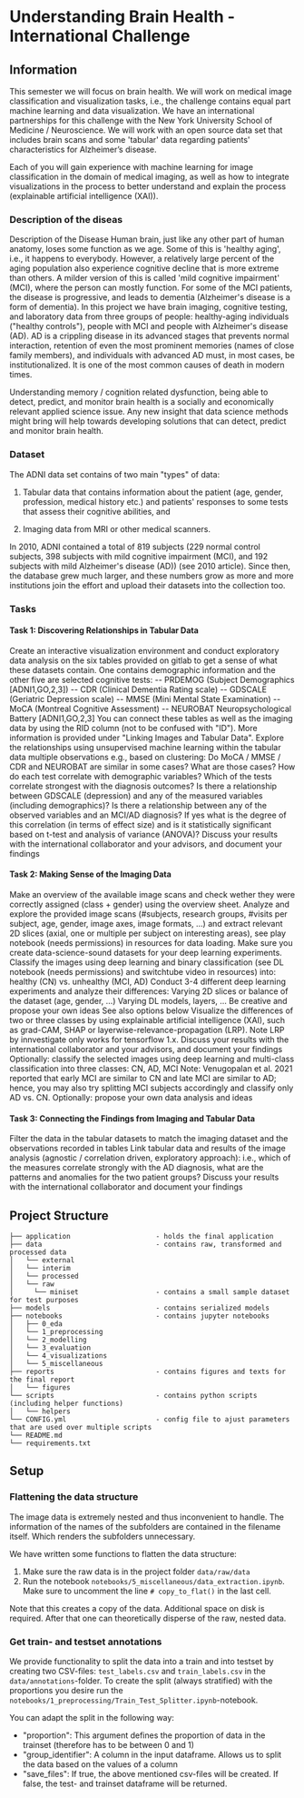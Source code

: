 # Understanding Brain Health - International Challenge

## Information

This semester we will focus on brain health. We will work on medical image classification and visualization tasks, i.e., the challenge contains equal part machine learning and data visualization. We have an international partnerships for this challenge with the New York University School of Medicine / Neuroscience. We will work with an open source data set that includes brain scans and some 'tabular' data regarding patients' characteristics for Alzheimer’s disease.

Each of you will gain experience with machine learning for image classification in the domain of medical imaging, as well as how to integrate visualizations in the process to better understand and explain the process (explainable artificial intelligence (XAI)).

### Description of the diseas
Description of the Disease
Human brain, just like any other part of human anatomy, loses some function as we age. Some of this is 'healthy aging', i.e., it happens to everybody. However, a relatively large percent of the aging population also experience cognitive decline that is more extreme than others. A milder version of this is called 'mild cognitive impairment' (MCI), where the person can mostly function. For some of the MCI patients, the disease is progressive, and leads to dementia (Alzheimer's disease is a form of dementia). In this project we have brain imaging, cognitive testing, and laboratory data from three groups of people: healthy-aging individuals ("healthy controls"), people with MCI and people with Alzheimer's disease (AD). AD is a crippling disease in its advanced stages that prevents normal interaction, retention of even the most prominent memories (names of close family members), and individuals with advanced AD must, in most cases, be institutionalized. It is one of the most common causes of death in modern times.

Understanding memory / cognition related dysfunction, being able to detect, predict, and monitor brain health is a socially and economically relevant applied science issue. Any new insight that data science methods might bring will help towards developing solutions that can detect, predict and monitor brain health.
### Dataset

The ADNI data set contains of two main "types" of data:
1) Tabular data that contains information about the patient (age, gender, profession, medical history etc.) and patients' responses to some tests that assess their cognitive abilities, and

2) Imaging data from MRI or other medical scanners.

In 2010, ADNI contained a total of 819 subjects (229 normal control subjects, 398 subjects with mild cognitive impairment (MCI), and 192 subjects with mild Alzheimer's disease (AD)) (see 2010 article). Since then, the database grew much larger, and these numbers grow as more and more institutions join the effort and upload their datasets into the collection too.

### Tasks
#### Task 1: Discovering Relationships in Tabular Data
Create an interactive visualization environment and conduct exploratory data analysis on the six tables provided on gitlab to get a sense of what these datasets contain. One contains demographic information and the other five are selected cognitive tests:
-- PRDEMOG (Subject Demographics [ADNI1,GO,2,3])
-- CDR (Clinical Dementia Rating scale)
-- GDSCALE (Geriatric Depression scale)
-- MMSE (Mini Mental State Examination)
-- MoCA (Montreal Cognitive Assessment)
-- NEUROBAT Neuropsychological Battery [ADNI1,GO,2,3]
You can connect these tables as well as the imaging data by using the RID column (not to be confused with "ID"). More information is provided under "Linking Images and Tabular Data".
Explore the relationships using unsupervised machine learning within the tabular data multiple observations e.g., based on clustering: Do MoCA / MMSE / CDR and NEUROBAT are similar in some cases? What are those cases? How do each test correlate with demographic variables? Which of the tests correlate strongest with the diagnosis outcomes?
Is there a relationship between GDSCALE (depression) and any of the measured variables (including demographics)?
Is there a relationship between any of the observed variables and an MCI/AD diagnosis? If yes what is the degree of this correlation (in terms of effect size) and is it statistically significant based on t-test and analysis of variance (ANOVA)?
Discuss your results with the international collaborator and your advisors, and document your findings
#### Task 2: Making Sense of the Imaging Data
Make an overview of the available image scans and check wether they were correctly assigned (class + gender) using the overview sheet.
Analyze and explore the provided image scans (#subjects, research groups, #visits per subject, age, gender, image axes, image formats, ...) and extract relevant 2D slices (axial, one or multiple per subject on interesting areas), see play notebook (needs permissions) in resources for data loading.
Make sure you create data-science-sound datasets for your deep learning experiments.
Classify the images using deep learning and binary classification (see DL notebook (needs permissions) and switchtube video in resources) into: healthy (CN) vs. unhealthy (MCI, AD)
Conduct 3-4 different deep learning experiments and analyze their differences:
Varying 2D slices or balance of the dataset (age, gender, …)
Varying DL models, layers, …
Be creative and propose your own ideas
See also options below
Visualize the differences of two or three classes by using explainable artificial intelligence (XAI), such as grad-CAM, SHAP or layerwise-relevance-propagation (LRP). Note LRP by innvestigate only works for tensorflow 1.x.
Discuss your results with the international collaborator and your advisors, and document your findings
Optionally: classify the selected images using deep learning and multi-class classification into three classes: CN, AD, MCI
Note: Venugopalan et al. 2021 reported that early MCI are similar to CN and late MCI are similar to AD; hence, you may also try splitting MCI subjects accordingly and  classify only AD vs. CN.
Optionally: propose your own data analysis and ideas

#### Task 3: Connecting the Findings from Imaging and Tabular Data
Filter the data in the tabular datasets to match the imaging dataset and the observations recorded in tables
Link tabular data and results of the image analysis (agnostic / correlation driven, exploratory approach): i.e., which of the measures correlate strongly with the AD diagnosis, what are the patterns and anomalies for the two patient groups?
Discuss your results with the international collaborator and document your findings

## Project Structure
```
├── application                     - holds the final application
├── data                            - contains raw, transformed and processed data
│   └── external               
│   └── interim
│   └── processed
│   └── raw
│     └── miniset                   - contains a small sample dataset for test purposes
├── models                          - contains serialized models
├── notebooks                       - contains jupyter notebooks 
│   ├── 0_eda
│   └── 1_preprocessing
│   └── 2_modelling
│   └── 3_evaluation
│   └── 4_visualizations
│   └── 5_miscellaneous
├── reports                         - contains figures and texts for the final report
│   └── figures
└── scripts                         - contains python scripts (including helper functions)
│   └── helpers
└── CONFIG.yml                      - config file to ajust parameters that are used over multiple scripts
└── README.md
└── requirements.txt

```

## Setup

### Flattening the data structure
The image data is extremely nested and thus inconvenient to handle. The information of the names of the subfolders
are contained in the filename itself. Which renders the subfolders unnecessary.

We have written some functions to flatten the data structure:
1. Make sure the raw data is in the project folder `data/raw/data`
2. Run the notebook `notebooks/5_miscellaneous/data_extraction.ipynb`. Make sure to uncomment the line
`# copy_to_flat()` in the last cell. 

Note that this creates a copy of the data. Additional space on disk is required. After that one can theoretically disperse of the raw, nested data.

### Get train- and testset annotations
We provide functionality to split the data into a train and into testset by creating two CSV-files:
`test_labels.csv` and `train_labels.csv` in the `data/annotations`-folder. 
To create the split (always stratified) with the proportions you desire run the `notebooks/1_preprocessing/Train_Test_Splitter.ipynb`-notebook.

You can adapt the split in the following way:
 - "proportion": This argument defines the proportion of data in the trainset (therefore has to be between 0 and 1)
 - "group_identifier": A column in the input dataframe. Allows us to split the data based on the values of a column
 - "save_files": If true, the above mentioned csv-files will be created. If false, the test- and trainset dataframe will be returned.
